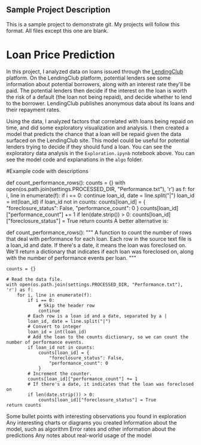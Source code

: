 Sample Project Description
----------------

This is a sample project to demonstrate git.  My projects will follow this format. All files except this one are blank.

# Loan Price Prediction

In this project, I analyzed data on loans issued through the [LendingClub](https://www.lendingclub.com/) platform.  On the LendingClub platform, potential lenders see some information about potential borrowers, along with an interest rate they'll be paid.  The potential lenders then decide if the interest on the loan is worth the risk of a default (the loan not being repaid), and decide whether to lend to the borrower.  LendingClub publishes anonymous data about its loans and their repayment rates.

Using the data, I analyzed factors that correlated with loans being repaid on time, and did some exploratory visualization and analysis.  I then created a model that predicts the chance that a loan will be repaid given the data surfaced on the LendingClub site.  This model could be useful for potential lenders trying to decide if they should fund a loan.  You can see the exploratory data analysis in the `Exploration.ipynb` notebook above.  You can see the model code and explanations in the `algo` folder.

#Example code with descriptions

def count_performance_rows():
    counts = {}
    with open(os.path.join(settings.PROCESSED_DIR, "Performance.txt"), 'r') as f:
        for i, line in enumerate(f):
            if i == 0:
                continue
            loan_id, date = line.split("|")
            loan_id = int(loan_id)
            if loan_id not in counts:
                counts[loan_id] = {
                    "foreclosure_status": False,
                    "performance_count": 0
                }
            counts[loan_id]["performance_count"] += 1
            if len(date.strip()) > 0:
                counts[loan_id]["foreclosure_status"] = True
    return counts
A better alternative is:

def count_performance_rows():
    """
    A function to count the number of rows that deal with performance for each loan.
    Each row in the source text file is a loan_id and date.
    If there's a date, it means the loan was foreclosed on.
    We'll return a dictionary that indicates if each loan was foreclosed on, along with the number of performance events per loan.
    """

    counts = {}

    # Read the data file.
    with open(os.path.join(settings.PROCESSED_DIR, "Performance.txt"), 'r') as f:
        for i, line in enumerate(f):
            if i == 0:
                # Skip the header row
                continue
            # Each row is a loan id and a date, separated by a |
            loan_id, date = line.split("|")
            # Convert to integer
            loan_id = int(loan_id)
            # Add the loan to the counts dictionary, so we can count the number of performance events.
            if loan_id not in counts:
                counts[loan_id] = {
                    "foreclosure_status": False,
                    "performance_count": 0
                }
            # Increment the counter.
            counts[loan_id]["performance_count"] += 1
            # If there's a date, it indicates that the loan was foreclosed on
            if len(date.strip()) > 0:
                counts[loan_id]["foreclosure_status"] = True
    return counts

Some bullet points with interesting observations you found in exploration
Any interesting charts or diagrams you created
Information about the model, such as algorithm
Error rates and other information about the predictions
Any notes about real-world usage of the model
